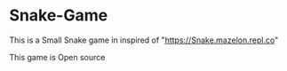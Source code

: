 # Snake-Game

This is a Small Snake game in inspired of "https://Snake.mazelon.repl.co"

This game is Open source
